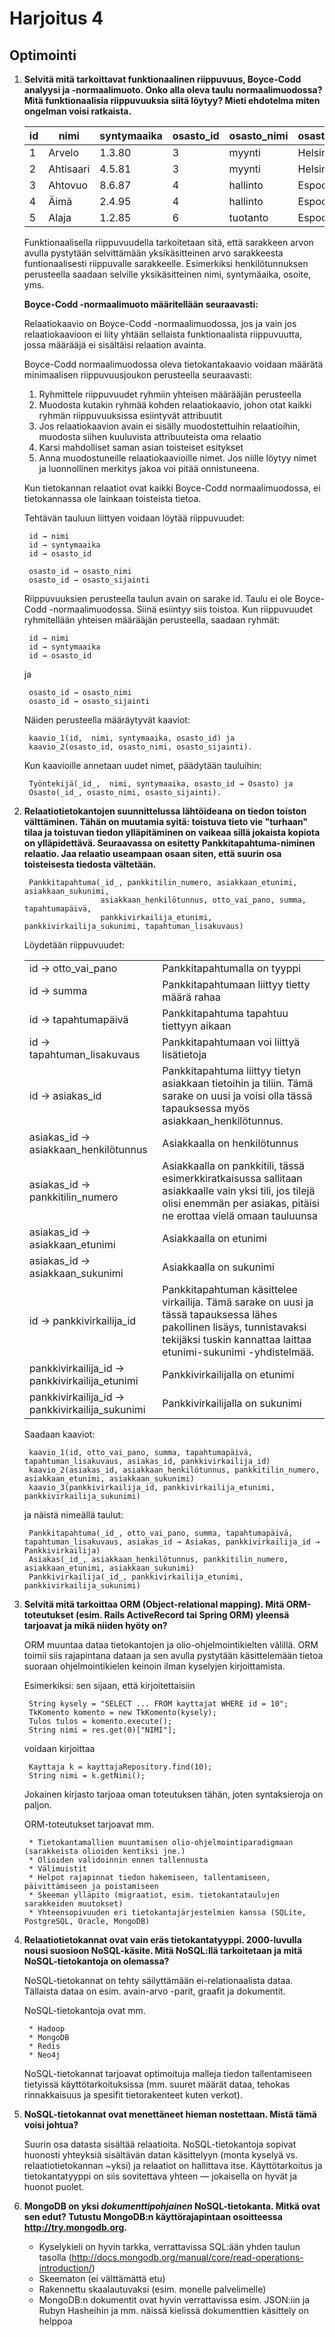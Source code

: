 Harjoitus 4
===========

## Optimointi

1. **Selvitä mitä tarkoittavat funktionaalinen riippuvuus, Boyce-Codd analyysi ja -normaalimuoto. Onko alla oleva taulu normaalimuodossa? Mitä funktionaalisia riippuvuuksia siitä löytyy? Mieti ehdotelma miten ongelman voisi ratkaista.**

    | id | nimi      | syntymaaika | osasto_id | osasto_nimi | osasto_sijainti |
    |----|---------- |-------------|-----------|-------------|-----------------|
    | 1	 | Arvelo    | 1.3.80	   | 3	       | myynti	     | Helsinki        |
    | 2	 | Ahtisaari | 4.5.81	   | 3	       | myynti	     | Helsinki        |
    | 3	 | Ahtovuo   | 8.6.87	   | 4	       | hallinto	 | Espoo           |
    | 4  | Äimä      | 2.4.95	   | 4	       | hallinto	 | Espoo           |
    | 5	 | Alaja     | 1.2.85	   | 6         | tuotanto	 | Espoo           |

    Funktionaalisella riippuvuudella tarkoitetaan sitä, että sarakkeen arvon avulla pystytään selvittämään yksikäsitteinen arvo sarakkeesta funtionaalisesti riippuvalle sarakkeelle. Esimerkiksi henkilötunnuksen perusteella saadaan selville yksikäsitteinen nimi, syntymäaika, osoite, yms.

    **Boyce-Codd -normaalimuoto määritellään seuraavasti:**

    Relaatiokaavio on Boyce-Codd -normaalimuodossa, jos ja vain jos relaatiokaavioon ei liity yhtään sellaista funktionaalista riippuvuutta, jossa määrääjä ei sisältäisi relaation avainta.

    Boyce-Codd normaalimuodossa oleva tietokantakaavio voidaan määrätä minimaalisen riippuvuusjoukon perusteella seuraavasti:

    1. Ryhmittele riippuvuudet ryhmiin yhteisen määrääjän perusteella
    2. Muodosta kutakin ryhmää kohden relaatiokaavio, johon otat kaikki ryhmän riippuvuuksissa esiintyvät attribuutit
    3. Jos relaatiokaavion avain ei sisälly muodostettuihin relaatioihin, muodosta siihen kuuluvista attribuuteista oma relaatio
    4. Karsi mahdolliset saman asian toisteiset esitykset
    5. Anna muodostuneille relaatiokaavioille nimet. Jos niille löytyy nimet ja luonnollinen merkitys jakoa voi pitää onnistuneena.

    Kun tietokannan relaatiot ovat kaikki Boyce-Codd normaalimuodossa, ei tietokannassa ole lainkaan toisteista tietoa.

    Tehtävän tauluun liittyen voidaan löytää riippuvuudet:

        id → nimi
        id → syntymaaika
        id → osasto_id

        osasto_id → osasto_nimi
        osasto_id → osasto_sijainti

    Riippuvuuksien perusteella taulun avain on sarake id. Taulu ei ole Boyce-Codd -normaalimuodossa. Siinä esiintyy siis toistoa. Kun riippuvuudet ryhmitellään yhteisen määrääjän perusteella, saadaan ryhmät:

        id → nimi
        id → syntymaaika
        id → osasto_id

    ja

        osasto_id → osasto_nimi
        osasto_id → osasto_sijainti

    Näiden perusteella määräytyvät kaaviot:

        kaavio_1(id,  nimi, syntymaaika, osasto_id) ja
        kaavio_2(osasto_id, osasto_nimi, osasto_sijainti).

    Kun kaavioille annetaan uudet nimet, päädytään tauluihin:

        Työntekijä(_id_,  nimi, syntymaaika, osasto_id → Osasto) ja
        Osasto(_id_, osasto_nimi, osasto_sijainti).

2. **Relaatiotietokantojen suunnittelussa lähtöideana on tiedon toiston välttäminen. Tähän on muutamia syitä: toistuva tieto vie "turhaan" tilaa ja toistuvan tiedon ylläpitäminen on vaikeaa sillä jokaista kopiota on ylläpidettävä. Seuraavassa on esitetty Pankkitapahtuma-niminen relaatio. Jaa relaatio useampaan osaan siten, että suurin osa toisteisesta tiedosta vältetään.**

        Pankkitapahtuma(_id_, pankkitilin_numero, asiakkaan_etunimi, asiakkaan_sukunimi,
                        asiakkaan_henkilötunnus, otto_vai_pano, summa, tapahtumapäivä,
                        pankkivirkailija_etunimi, pankkivirkailija_sukunimi, tapahtuman_lisakuvaus)

    Löydetään riippuvuudet:

    |||
    |--- |---|
    | id → otto_vai_pano | Pankkitapahtumalla on tyyppi |
    | id → summa | Pankkitapahtumaan liittyy tietty määrä rahaa |
    | id → tapahtumapäivä | Pankkitapahtuma tapahtuu tiettyyn aikaan |
    | id → tapahtuman_lisakuvaus | Pankkitapahtumaan voi liittyä lisätietoja |
    | id → asiakas_id | Pankkitapahtuma liittyy tietyn asiakkaan tietoihin ja tiliin. Tämä sarake on uusi ja voisi olla tässä tapauksessa myös asiakkaan_henkilötunnus. |
    | asiakas_id → asiakkaan_henkilötunnus | Asiakkaalla on henkilötunnus |
    | asiakas_id → pankkitilin_numero | Asiakkaalla on pankkitili, tässä esimerkkiratkaisussa sallitaan asiakkaalle vain yksi tili, jos tilejä olisi enemmän per asiakas, pitäisi ne erottaa vielä omaan tauluunsa |
    | asiakas_id → asiakkaan_etunimi | Asiakkaalla on etunimi |
    | asiakas_id → asiakkaan_sukunimi | Asiakkaalla on sukunimi |
    | id → pankkivirkailija_id | Pankkitapahtuman käsittelee virkailija. Tämä sarake on uusi ja tässä tapauksessa lähes pakollinen lisäys, tunnistavaksi tekijäksi tuskin kannattaa laittaa etunimi-sukunimi -yhdistelmää. |
    | pankkivirkailija_id → pankkivirkailija_etunimi | Pankkivirkailijalla on etunimi |
    | pankkivirkailija_id → pankkivirkailija_sukunimi | Pankkivirkailijalla on sukunimi |

    Saadaan kaaviot:

        kaavio_1(id, otto_vai_pano, summa, tapahtumapäivä, tapahtuman_lisakuvaus, asiakas_id, pankkivirkailija_id)
        kaavio_2(asiakas_id, asiakkaan_henkilötunnus, pankkitilin_numero, asiakkaan_etunimi, asiakkaan_sukunimi)
        kaavio_3(pankkivirkailija_id, pankkivirkailija_etunimi, pankkivirkailija_sukunimi)

    ja näistä nimeällä taulut:

        Pankkitapahtuma(_id_, otto_vai_pano, summa, tapahtumapäivä, tapahtuman_lisakuvaus, asiakas_id → Asiakas, pankkivirkailija_id → Pankkivirkailija)
        Asiakas(_id_, asiakkaan_henkilötunnus, pankkitilin_numero, asiakkaan_etunimi, asiakkaan_sukunimi)
        Pankkivirkailija(_id_, pankkivirkailija_etunimi, pankkivirkailija_sukunimi)

3. **Selvitä mitä tarkoittaa ORM (Object-relational mapping). Mitä ORM-toteutukset (esim. Rails ActiveRecord tai Spring ORM) yleensä tarjoavat ja mikä niiden hyöty on?**

    ORM muuntaa dataa tietokantojen ja olio-ohjelmointikielten välillä. ORM toimii siis rajapintana dataan ja sen avulla pystytään käsittelemään tietoa suoraan ohjelmointikielen keinoin ilman kyselyjen kirjoittamista.

    Esimerkiksi: sen sijaan, että kirjoitettaisiin

        String kysely = "SELECT ... FROM kayttajat WHERE id = 10";
        TkKomento komento = new TkKomento(kysely);
        Tulos tulos = komento.execute();
        String nimi = res.get(0)["NIMI"];

    voidaan kirjoittaa

        Kayttaja k = kayttajaRepository.find(10);
        String nimi = k.getNimi();

    Jokainen kirjasto tarjoaa oman toteutuksen tähän, joten syntaksieroja on paljon.

    ORM-toteutukset tarjoavat mm.

        * Tietokantamallien muuntamisen olio-ohjelmointiparadigmaan (sarakkeista olioiden kentiksi jne.)
        * Olioiden validoinnin ennen tallennusta
        * Välimuistit
        * Helpot rajapinnat tiedon hakemiseen, tallentamiseen, päivittämiseen ja poistamiseen
        * Skeeman ylläpito (migraatiot, esim. tietokantataulujen sarakkeiden muutokset)
        * Yhteensopivuuden eri tietokantajärjestelmien kanssa (SQLite, PostgreSQL, Oracle, MongoDB)

4. **Relaatiotietokannat ovat vain eräs tietokantatyyppi. 2000-luvulla nousi suosioon NoSQL-käsite. Mitä NoSQL:llä tarkoitetaan ja mitä NoSQL-tietokantoja on olemassa?**

    NoSQL-tietokannat on tehty säilyttämään ei-relationaalista dataa. Tällaista dataa on esim. avain-arvo -parit, graafit ja dokumentit.

    NoSQL-tietokantoja ovat mm.

        * Hadoop
        * MongoDB
        * Redis
        * Neo4j

    NoSQL-tietokannat tarjoavat optimoituja malleja tiedon tallentamiseen tietyissä käyttötarkoituksissa (mm. suuret määrät dataa, tehokas rinnakkaisuus ja spesifit tietorakenteet kuten verkot).

5. **NoSQL-tietokannat ovat menettäneet hieman nostettaan. Mistä tämä voisi johtua?**

    Suurin osa datasta sisältää relaatioita. NoSQL-tietokantoja sopivat huonosti yhteyksiä sisältävän datan käsittelyyn (monta kyselyä vs. relaatiotietokannan ~yksi) ja relaatiot on hallittava itse. Käyttötarkoitus ja tietokantatyyppi on siis sovitettava yhteen — jokaisella on hyvät ja huonot puolet.

6. **MongoDB on yksi *dokumenttipohjainen* NoSQL-tietokanta. Mitkä ovat sen edut? Tutustu MongoDB:n käyttörajapintaan osoitteessa http://try.mongodb.org.**

    * Kyselykieli on hyvin tarkka, verrattavissa SQL:ään yhden taulun tasolla (http://docs.mongodb.org/manual/core/read-operations-introduction/)
    * Skeematon (ei välttämättä etu)
    * Rakennettu skaalautuvaksi (esim. monelle palvelimelle)
    * MongoDB:n dokumentit ovat hyvin verrattavissa esim. JSON:iin ja Rubyn Hasheihin ja mm. näissä kielissä dokumenttien käsittely on helppoa
